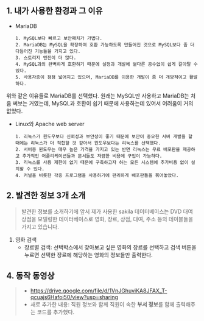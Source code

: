 ## 1. 내가 사용한 환경과 그 이유
* MariaDB

      1. MySQL보다 빠르고 보안패치가 가볍다.
      2. MariaDB는 MySQL을 확장하여 호환 가능하도록 만들어진 것으로 MySQL보다 좀 더 다듬어진 기능들을 가지고 있다.
      3. 스토리지 엔진이 더 많다.
      4. MySQL과의 완벽하게 호환하기 때문에 설정과 개발에 별다른 공수없이 쉽게 갈아탈 수 있다.
      5. 사용자층이 점점 넓어지고 있으며, MariaDB를 이용한 개발이 좀 더 개방적이고 활발하다.
      
 위와 같은 이유들로 MariaDB를 선택했다. 원래는 MySQL만 사용하고 MariaDB는 처음 써보는 거였는데, MySQL과 호환이 쉽기 때문에 사용하는데 있어서 어려움이 거의 없었다.     
* Linux와 Apache web server

      1. 리눅스가 윈도우보다 신뢰성과 보안성이 좋기 때문에 보안이 중요한 서버 개발을 할 때에는 리눅스가 더 적합할 것 같아서 윈도우보다는 리눅스를 선택했다.
      2. 서버용 윈도우는 매우 높은 가격을 가지고 있는 반면 리눅스는 무료 배포판을 제공하고 추가적인 어플리케이션들과 문서들도 저렴한 비용에 구입이 가능하다.
      3. 리눅스를 사용 제한이 없기 때문에 구축하고자 하는 모든 시스템에 추가비용 없이 설치할 수 있다.
      4. 커널을 비롯한 각종 프로그램을 사용하기에 편리하게 배포판들을 묶어놓았다.
      
## 2. 발견한 정보 3개 소개

> 발견한 정보를 소개하기에 앞서 제가 사용한 sakila 데이터베이스는 DVD 대여 상점을 모델링한 데이터베이스로 영화, 장르, 상점, 대여, 주소 등의 테이블들을 가지고 있습니다.

1. 영화 검색
      * 장르별 검색: 선택박스에서 찾아보고 싶은 영화의 장르를 선택하고 검색 버튼을 누르면 선택한 장르에 해당하는 영화의 정보들만 출력한다.

## 4. 동작 동영상
> * <https://drive.google.com/file/d/1VnJGhuviKA8JFAX_T-qcuajs6Hafoi50/view?usp=sharing>
> * 새로 추가한 내용: 직원 정보와 함께 직원이 속한 **부서 정보**를 함께 출력해주는 코드를 추가했다.
